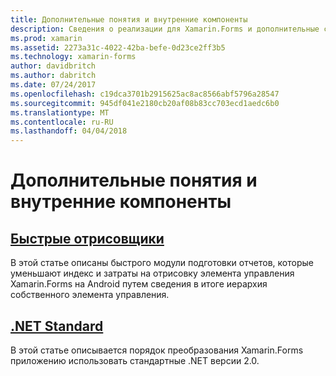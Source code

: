 ```yaml
---
title: Дополнительные понятия и внутренние компоненты
description: Сведения о реализации для Xamarin.Forms и дополнительные советы и приемы.
ms.prod: xamarin
ms.assetid: 2273a31c-4022-42ba-befe-0d23ce2ff3b5
ms.technology: xamarin-forms
author: davidbritch
ms.author: dabritch
ms.date: 07/24/2017
ms.openlocfilehash: c19dca3701b2915625ac8ac8566abf5796a28547
ms.sourcegitcommit: 945df041e2180cb20af08b83cc703ecd1aedc6b0
ms.translationtype: MT
ms.contentlocale: ru-RU
ms.lasthandoff: 04/04/2018
---
```

# <a name="advanced-concepts--internals"></a>Дополнительные понятия и внутренние компоненты

## <a name="fast-renderersfast-renderersmd"></a>[Быстрые отрисовщики](fast-renderers.md)

В этой статье описаны быстрого модули подготовки отчетов, которые уменьшают индекс и затраты на отрисовку элемента управления Xamarin.Forms на Android путем сведения в итоге иерархия собственного элемента управления.

## <a name="net-standardnet-standardmd"></a>[.NET Standard](net-standard.md)

В этой статье описывается порядок преобразования Xamarin.Forms приложению использовать стандартные .NET версии 2.0.
